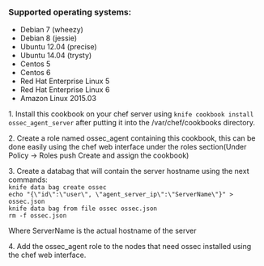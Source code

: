 ### Supported operating systems:
- Debian 7 (wheezy)
- Debian 8 (jessie)
- Ubuntu 12.04 (precise)
- Ubuntu 14.04 (trysty)
- Centos 5
- Centos 6
- Red Hat Enterprise Linux 5
- Red Hat Enterprise Linux 6
- Amazon Linux 2015.03

1\. Install this cookbook on your chef server using ```knife cookbook install ossec_agent_server``` after putting it into the /var/chef/cookbooks directory.


2\. Create a role named ossec_agent containing this cookbook, this can be done easily using the chef web interface under the roles section(Under Policy -> Roles push Create and assign the cookbook)

3\. Create a databag that will contain the server hostname using the next commands:</br>
```knife data bag create ossec```</br>
```echo "{\"id\":\"user\", \"agent_server_ip\":\"ServerName\"}" > ossec.json```</br>
```knife data bag from file ossec ossec.json```</br>
```rm -f ossec.json```</br>

Where ServerName is the actual hostname of the server

4\. Add the ossec_agent role to the nodes that need ossec installed using the chef web interface.
